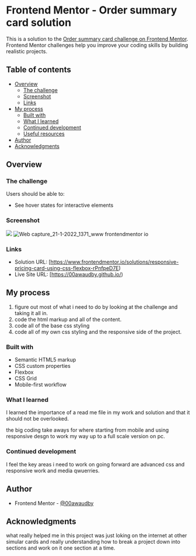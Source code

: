 # Frontend Mentor - Order summary card solution

This is a solution to the [Order summary card challenge on Frontend Mentor](https://www.frontendmentor.io/challenges/order-summary-component-QlPmajDUj). Frontend Mentor challenges help you improve your coding skills by building realistic projects. 

## Table of contents

- [Overview](#overview)
  - [The challenge](#the-challenge)
  - [Screenshot](#screenshot)
  - [Links](#links)
- [My process](#my-process)
  - [Built with](#built-with)
  - [What I learned](#what-i-learned)
  - [Continued development](#continued-development)
  - [Useful resources](#useful-resources)
- [Author](#author)
- [Acknowledgments](#acknowledgments)


## Overview

### The challenge

Users should be able to:

- See hover states for interactive elements

### Screenshot

![](./screenshot.jpg)
![Web capture_21-1-2022_1371_www frontendmentor io](https://user-images.githubusercontent.com/84845712/150532129-028aebf9-933c-4a24-b26a-dce2fc9fe212.jpeg)

### Links

- Solution URL: [https://www.frontendmentor.io/solutions/responsive-pricing-card-using-css-flexbox-rPnfpeD7E)
- Live Site URL: [https://00awaudby.github.io/)

## My process
1. figure out most of what i need to do by looking at the challenge and taking it all in.
2. code the html markup and all of the content.
3. code all of the base css styling 
4. code all of my own css styling and the responsive side of the project.

### Built with

- Semantic HTML5 markup
- CSS custom properties
- Flexbox
- CSS Grid
- Mobile-first workflow


### What I learned

I learned the importance of a read me file in my work and solution and that it should not be overlooked.

the big coding take aways for where starting from mobile and using responsive desgn to work my way up to a full scale version on pc.

### Continued development

I feel the key areas i need to work on going forward are advanced css and responsive work and media qwuerries.



## Author
- Frontend Mentor - [@00awaudby](https://www.frontendmentor.io/profile/00awaudby)



## Acknowledgments

what really helped me in this project was just loking on the internet at other simular cards and really understanding how to break a project down into sections and work on it one section at a time.
